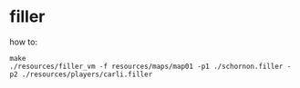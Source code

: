 # filler

how to:
```
make
./resources/filler_vm -f resources/maps/map01 -p1 ./schornon.filler -p2 ./resources/players/carli.filler
```